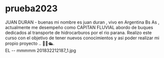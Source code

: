 # prueba2023
JUAN DURAN - buenas mi nombre es juan duran , vivo en Argentina Bs As , actualmente me desempeño como CAPITAN FLUVIAL abordo de buques dedicados al transporte de hidrocarburos por el rio parana. Realizo este curso con el objetivo de tener nuevos conocimientos y asi poder realizar mi propio proyecto .. 🐱‍🏍🛳.  
EL -- mmmmm  201832212187_1.jpg
